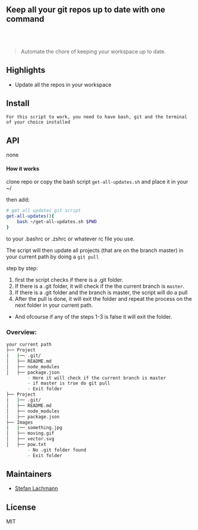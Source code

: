 <p align="center">
	<h2>Keep all your git repos up to date with one command</h2>
	<br>
	<br>
</p>

> Automate the chore of keeping your workspace up to date.


## Highlights

- Update all the repos in your workspace


## Install

```
For this script to work, you need to have bash, git and the terminal of your choice installed

```


## API

none

#### How it works

clone repo or copy the bash script `get-all-updates.sh` and place it in your ~/

then add:
```BASH
# get all updates git script
get-all-updates(){
	bash ~/get-all-updates.sh $PWD
}
```
to your .bashrc or .zshrc or whatever rc file you use. 

The script will then update all projects (that are on the branch master) in your current path by doing a `git pull`

step by step:
1) first the script checks if there is a .git folder.
2) If there is a .git folder, it will check if the the current branch is `master`.
3) If there is a .git folder and the branch is master, the script will do a pull
4) After the pull is done, it will exit the folder and repeat the process on the next folder in your current path.

* And ofcourse if any of the steps 1-3 is false it will exit the folder.

### Overview:

```Zsh
your current path
├── Project
|	|── .git/
│   ├── README.md
│   ├── node_modules
│   ├── package.json
		- Here it will check if the current branch is master
		- if master is true do git pull
		- Exit folder
├── Project
|	|── .git/
│   ├── README.md
│   ├── node_modules
│   ├── package.json
├── Images
|	|── something.jpg
│   ├── moving.gif
│   ├── vector.svg
│   ├── pow.txt
		- No .git folder found
		- Exit folder
```





## Maintainers

- [Stefan Lachmann](https://github.com/2lach)


## License

MIT
